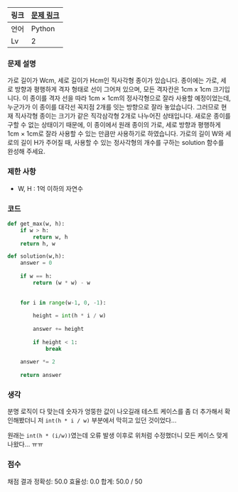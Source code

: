 |링크|[문제 링크]()|
|----|-----|
|언어|Python|
|Lv|2|

### 문제 설명
가로 길이가 Wcm, 세로 길이가 Hcm인 직사각형 종이가 있습니다. 종이에는 가로, 세로 방향과 평행하게 격자 형태로 선이 그어져 있으며, 모든 격자칸은 1cm x 1cm 크기입니다. 이 종이를 격자 선을 따라 1cm × 1cm의 정사각형으로 잘라 사용할 예정이었는데, 누군가가 이 종이를 대각선 꼭지점 2개를 잇는 방향으로 잘라 놓았습니다. 그러므로 현재 직사각형 종이는 크기가 같은 직각삼각형 2개로 나누어진 상태입니다. 새로운 종이를 구할 수 없는 상태이기 때문에, 이 종이에서 원래 종이의 가로, 세로 방향과 평행하게 1cm × 1cm로 잘라 사용할 수 있는 만큼만 사용하기로 하였습니다.
가로의 길이 W와 세로의 길이 H가 주어질 때, 사용할 수 있는 정사각형의 개수를 구하는 solution 함수를 완성해 주세요.

### 제한 사항

* W, H : 1억 이하의 자연수

### 코드

```python
def get_max(w, h):
    if w > h:
        return w, h
    return h, w

def solution(w,h):
    answer = 0
    
    if w == h:
        return (w * w) - w
    
    
    for i in range(w-1, 0, -1):
        
        height = int(h * i / w)
        
        answer += height
        
        if height < 1:
            break
    
    answer *= 2
    
    return answer
```

### 생각

분명 로직이 다 맞는데 숫자가 엉뚱한 값이 나오길래 테스트 케이스를 좀 더 추가해서 확인해봤더니 저 `int(h * i / w)` 부분에서 막히고 있던 것이었다...

원래는 `int(h * (i/w))`였는데 오류 발생 이후로 위처럼 수정했더니 모든 케이스 맞게 나왔다... ㅠㅠ

### 점수

채점 결과
정확성: 50.0
효율성: 0.0
합계: 50.0 / 50
